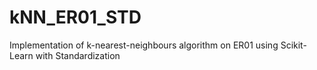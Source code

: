 # kNN_ER01_STD
Implementation of k-nearest-neighbours algorithm on ER01 using Scikit-Learn with Standardization
